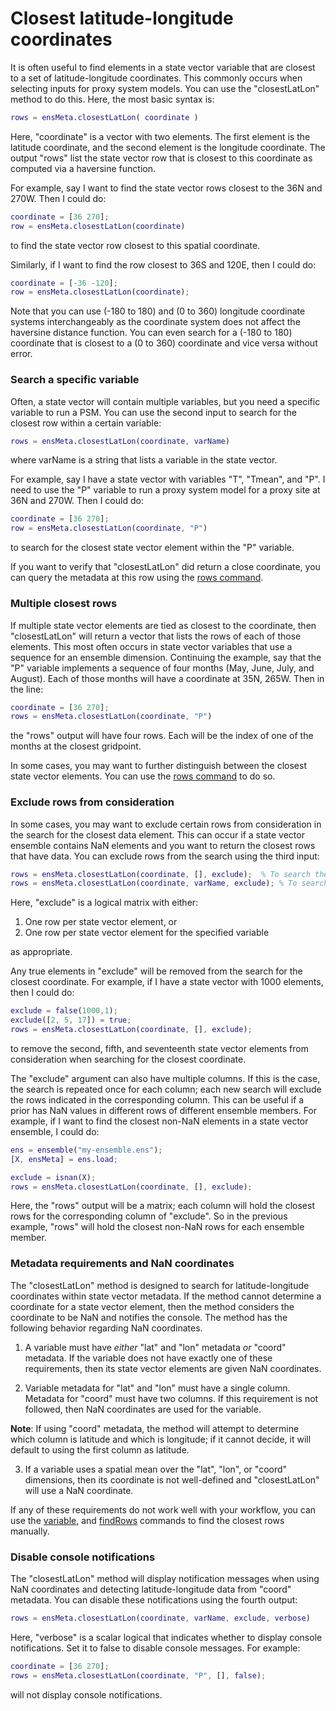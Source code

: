 # Closest latitude-longitude coordinates

It is often useful to find elements in a state vector variable that are closest to a set of latitude-longitude coordinates. This commonly occurs when selecting inputs for proxy system models. You can use the "closestLatLon" method to do this. Here, the most basic syntax is:
```matlab
rows = ensMeta.closestLatLon( coordinate )
```
Here, "coordinate" is a vector with two elements. The first element is the latitude coordinate, and the second element is the longitude coordinate. The output "rows" list the state vector row that is closest to this coordinate as computed via a haversine function.

For example, say I want to find the state vector rows closest to the 36N and 270W. Then I could do:
```matlab
coordinate = [36 270];
row = ensMeta.closestLatLon(coordinate)
```
to find the state vector row closest to this spatial coordinate.

Similarly, if I want to find the row closest to 36S and 120E, then I could do:
```matlab
coordinate = [-36 -120];
row = ensMeta.closestLatLon(coordinate);
```

Note that you can use (-180 to 180) and (0 to 360) longitude coordinate systems interchangeably as the coordinate system does not affect the haversine distance function. You can even search for a (-180 to 180) coordinate that is closest to a (0 to 360) coordinate and vice versa without error.

### Search a specific variable

Often, a state vector will contain multiple variables, but you need a specific variable to run a PSM. You can use the second input to search for the closest row within a certain variable:
```matlab
rows = ensMeta.closestLatLon(coordinate, varName)
```
where varName is a string that lists a variable in the state vector.

For example, say I have a state vector with variables "T", "Tmean", and "P". I need to use the "P" variable to run a proxy system model for a proxy site at 36N and 270W. Then I could do:
```matlab
coordinate = [36 270];
row = ensMeta.closestLatLon(coordinate, "P")
```
to search for the closest state vector element within the "P" variable.

If you want to verify that "closestLatLon" did return a close coordinate, you can query the metadata at this row using the [rows command](rows).

### Multiple closest rows

If multiple state vector elements are tied as closest to the coordinate, then "closestLatLon" will return a vector that lists the rows of each of those elements. This most often occurs in state vector variables that use a sequence for an ensemble dimension. Continuing the example, say that the "P" variable implements a sequence of four months (May, June, July, and August). Each of those months will have a coordinate at 35N, 265W. Then in the line:
```matlab
coordinate = [36 270];
rows = ensMeta.closestLatLon(coordinate, "P")
```
the "rows" output will have four rows. Each will be the index of one of the months at the closest gridpoint.

In some cases, you may want to further distinguish between the closest state vector elements. You can use the [rows command](rows) to do so.

### Exclude rows from consideration

In some cases, you may want to exclude certain rows from consideration in the search for the closest data element. This can occur if a state vector ensemble contains NaN elements and you want to return the closest rows that have data. You can exclude rows from the search using the third input:
```matlab
rows = ensMeta.closestLatLon(coordinate, [], exclude);  % To search the entire state vector
rows = ensMeta.closestLatLon(coordinate, varName, exclude); % To search a specific variable
```
Here, "exclude" is a logical matrix with either:
1. One row per state vector element, or
2. One row per state vector element for the specified variable

as appropriate.

Any true elements in "exclude" will be removed from the search for the closest coordinate. For example, if I have a state vector with 1000 elements, then I could do:
```matlab
exclude = false(1000,1);
exclude([2, 5, 17]) = true;
rows = ensMeta.closestLatLon(coordinate, [], exclude);
```
to remove the second, fifth, and seventeenth state vector elements from consideration when searching for the closest coordinate.

The "exclude" argument can also have multiple columns. If this is the case, the search is repeated once for each column; each new search will exclude the rows indicated in the corresponding column. This can be useful if a prior has NaN values in different rows of different ensemble members. For example, if I want to find the closest non-NaN elements in a state vector ensemble, I could do:
```matlab
ens = ensemble("my-ensemble.ens");
[X, ensMeta] = ens.load;

exclude = isnan(X);
rows = ensMeta.closestLatLon(coordinate, [], exclude);
```
Here, the "rows" output will be a matrix; each column will hold the closest rows for the corresponding column of "exclude". So in the previous example, "rows" will hold the closest non-NaN rows for each ensemble member.

### Metadata requirements and NaN coordinates

The "closestLatLon" method is designed to search for latitude-longitude coordinates within state vector metadata. If the method cannot determine a coordinate for a state vector element, then the method considers the coordinate to be NaN and notifies the console. The method has the following behavior regarding NaN coordinates.

1. A variable must have *either* "lat" and "lon" metadata *or* "coord" metadata. If the variable does not have exactly one of these requirements, then its state vector elements are given NaN coordinates.

2. Variable metadata for "lat" and "lon" must have a single column. Metadata for "coord" must have two columns. If this requirement is not followed, then NaN coordinates are used for the variable.

**Note**: If using "coord" metadata, the method will attempt to determine which column is latitude and which is longitude; if it cannot decide, it will default to using the first column as latitude.

3. If a variable uses a spatial mean over the "lat", "lon", or "coord" dimensions, then its coordinate is not well-defined and "closestLatLon" will use a NaN coordinate.

If any of these requirements do not work well with your workflow, you can use the [variable](variable), and [findRows](find-rows) commands to find the closest rows manually.



### Disable console notifications

The "closestLatLon" method will display notification messages when using NaN coordinates and detecting latitude-longitude data from "coord" metadata. You can disable these notifications using the fourth output:
```matlab
rows = ensMeta.closestLatLon(coordinate, varName, exclude, verbose)
```
Here, "verbose" is a scalar logical that indicates whether to display console notifications. Set it to false to disable console messages. For example:
```matlab
coordinate = [36 270];
rows = ensMeta.closestLatLon(coordinate, "P", [], false);
```
will not display console notifications.
